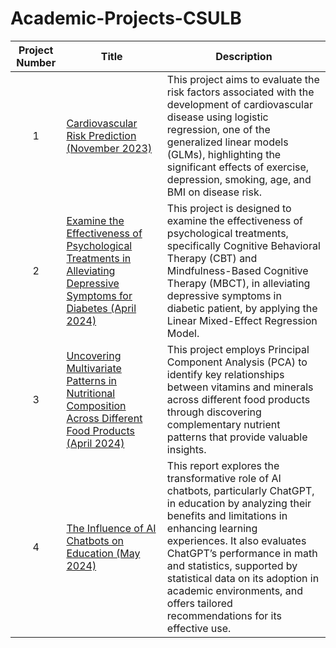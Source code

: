 # Academic-Projects-CSULB
| Project Number | Title | Description |
| :-----------: | ----------- |----------- |
| 1 | [Cardiovascular Risk Prediction (November 2023)](/Cardiovascular-Risk-Prediction-November-2023) | This project aims to evaluate the risk factors associated with the development of cardiovascular disease using logistic regression, one of the generalized linear models (GLMs), highlighting the significant effects of exercise, depression, smoking, age, and BMI on disease risk. |
| 2 | [Examine the Effectiveness of Psychological Treatments in Alleviating Depressive Symptoms for Diabetes (April 2024)](/Psychological-Treatments-Diabetes-April-2024) | This project is designed to examine the effectiveness of psychological treatments, specifically Cognitive Behavioral Therapy (CBT) and Mindfulness-Based Cognitive Therapy (MBCT), in alleviating depressive symptoms in diabetic patient, by applying the Linear Mixed-Effect Regression Model. |  
| 3 | [Uncovering Multivariate Patterns in Nutritional Composition Across Different Food Products (April 2024)](/Nutritional-Patterns-April-2024) | This project employs Principal Component Analysis (PCA) to identify key relationships between vitamins and minerals across different food products through discovering complementary nutrient patterns that provide valuable insights. | 
| 4 | [The Influence of AI Chatbots on Education (May 2024)](/AI-Chatbots-Education-May-2024) | This report explores the transformative role of AI chatbots, particularly ChatGPT, in education by analyzing their benefits and limitations in enhancing learning experiences. It also evaluates ChatGPT’s performance in math and statistics, supported by statistical data on its adoption in academic environments, and offers tailored recommendations for its effective use. |                                                                                  
